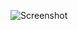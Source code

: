 ![Screenshot](https://raw.githubusercontent.com/Cryakl/Ultimate-RAT-Collection/refs/heads/main/JokerRat/Screenshot.png)
